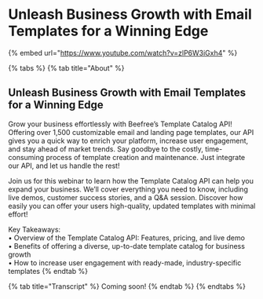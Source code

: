 # Unleash Business Growth with Email Templates for a Winning Edge

{% embed url="https://www.youtube.com/watch?v=zlP6W3iGxh4" %}

{% tabs %}
{% tab title="About" %}
## Unleash Business Growth with Email Templates for a Winning Edge

Grow your business effortlessly with Beefree’s Template Catalog API! Offering over 1,500 customizable email and landing page templates, our API gives you a quick way to enrich your platform, increase user engagement, and stay ahead of market trends. Say goodbye to the costly, time-consuming process of template creation and maintenance. Just integrate our API, and let us handle the rest!

Join us for this webinar to learn how the Template Catalog API can help you expand your business. We’ll cover everything you need to know, including live demos, customer success stories, and a Q\&A session. Discover how easily you can offer your users high-quality, updated templates with minimal effort!

Key Takeaways:\
• Overview of the Template Catalog API: Features, pricing, and live demo\
• Benefits of offering a diverse, up-to-date template catalog for business growth\
• How to increase user engagement with ready-made, industry-specific templates
{% endtab %}

{% tab title="Transcript" %}
Coming soon!
{% endtab %}
{% endtabs %}
